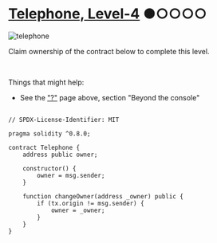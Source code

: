 # [Telephone, Level-4](https://ethernaut.openzeppelin.com/level/0x2C2307bb8824a0AbBf2CC7D76d8e63374D2f8446) ●○○○○

![telephone](https://ethernaut.openzeppelin.com/imgs/BigLevel4.svg)

Claim ownership of the contract below to complete this level.

<br>

Things that might help:
- See the ["?"](https://ethernaut.openzeppelin.com/help) page above, section "Beyond the console"

##

```solidity
// SPDX-License-Identifier: MIT

pragma solidity ^0.8.0;

contract Telephone {
    address public owner;

    constructor() {
        owner = msg.sender;
    }

    function changeOwner(address _owner) public {
        if (tx.origin != msg.sender) {
            owner = _owner;
        }
    }
}
```
